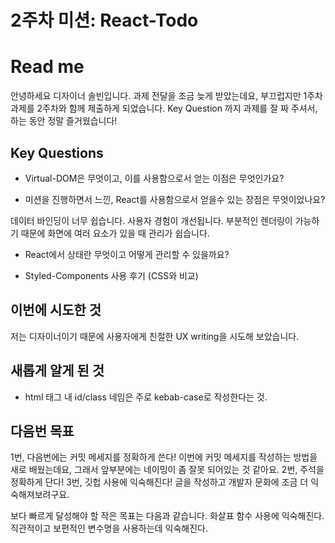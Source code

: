 # 2주차 미션: React-Todo

# Read me

안녕하세요 디자이너 솔빈입니다.
과제 전달을 조금 늦게 받았는데요, 부끄럽지만 1주차 과제를 2주차와 함께 제출하게 되었습니다.
Key Question 까지 과제를 잘 짜 주셔서, 하는 동안 정말 즐거웠습니다!

## Key Questions

- Virtual-DOM은 무엇이고, 이를 사용함으로서 얻는 이점은 무엇인가요?


- 미션을 진행하면서 느낀, React를 사용함으로서 얻을수 있는 장점은 무엇이었나요?

데이터 바인딩이 너무 쉽습니다. 사용자 경험이 개선됩니다. 부분적인 렌더링이 가능하기 때문에 화면에 여러 요소가 있을 때 관리가 쉽습니다.

- React에서 상태란 무엇이고 어떻게 관리할 수 있을까요?


- Styled-Components 사용 후기 (CSS와 비교)

## 이번에 시도한 것

저는 디자이너이기 때문에 사용자에게 친절한 UX writing을 시도해 보았습니다.

## 새롭게 알게 된 것

- html 태그 내 id/class 네임은 주로 kebab-case로 작성한다는 것.

## 다음번 목표

1번, 다음번에는 커밋 메세지를 정확하게 쓴다! 이번에 커밋 메세지를 작성하는 방법을 새로 배웠는데요, 그래서 앞부분에는 네이밍이 좀 잘못 되어있는 것 같아요.
2번, 주석을 정확하게 단다!
3번, 깃헙 사용에 익숙해진다! 글을 작성하고 개발자 문화에 조금 더 익숙해져보려구요.

보다 빠르게 달성해야 할 작은 목표는 다음과 같습니다.
화살표 함수 사용에 익숙해진다.
직관적이고 보편적인 변수명을 사용하는데 익숙해진다.
